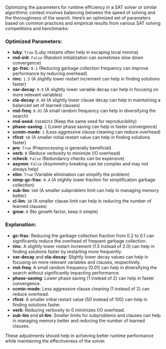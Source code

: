 Optimizing the parameters for runtime efficiency in a SAT solver or similar algorithmic context involves balancing between the speed of solving and the thoroughness of the search. Here’s an optimized set of parameters based on common practices and empirical results from various SAT solving competitions and benchmarks:

### Optimized Parameters:
- **luby**: `True` (Luby restarts often help in escaping local minima)
- **rnd-init**: `False` (Random initialization can sometimes slow down convergence)
- **gc-frac**: `0.1` (Reducing garbage collection frequency can improve performance by reducing overhead)
- **rinc**: `1.5` (A slightly lower restart increment can help in finding solutions faster)
- **var-decay**: `0.9` (A slightly lower variable decay can help in focusing on more relevant variables)
- **cla-decay**: `0.99` (A slightly lower clause decay can help in maintaining a balanced set of learned clauses)
- **rnd-freq**: `0.01` (A small random frequency can help in diversifying the search)
- **rnd-seed**: `91648253` (Keep the same seed for reproducibility)
- **phase-saving**: `1` (Lower phase saving can help in faster convergence)
- **ccmin-mode**: `1` (Less aggressive clause cleaning can reduce overhead)
- **rfirst**: `50` (A smaller initial restart value can help in finding solutions faster)
- **pre**: `True` (Preprocessing is generally beneficial)
- **verb**: `0` (Reduce verbosity to minimize I/O overhead)
- **rcheck**: `False` (Redundancy checks can be expensive)
- **asymm**: `False` (Asymmetry breaking can be complex and may not always help)
- **elim**: `True` (Variable elimination can simplify the problem)
- **simp-gc-frac**: `0.4` (A slightly lower fraction for simplification garbage collection)
- **sub-lim**: `500` (A smaller subproblem limit can help in managing memory better)
- **cl-lim**: `10` (A smaller clause limit can help in reducing the number of learned clauses)
- **grow**: `0` (No growth factor, keep it simple)

### Explanation:
- **gc-frac**: Reducing the garbage collection fraction from 0.2 to 0.1 can significantly reduce the overhead of frequent garbage collection.
- **rinc**: A slightly lower restart increment (1.5 instead of 2.0) can help in finding solutions faster by restarting more frequently.
- **var-decay** and **cla-decay**: Slightly lower decay values can help in focusing on more relevant variables and clauses, respectively.
- **rnd-freq**: A small random frequency (0.01) can help in diversifying the search without significantly impacting performance.
- **phase-saving**: Lower phase saving (1 instead of 2) can help in faster convergence.
- **ccmin-mode**: Less aggressive clause cleaning (1 instead of 2) can reduce overhead.
- **rfirst**: A smaller initial restart value (50 instead of 100) can help in finding solutions faster.
- **verb**: Reducing verbosity to 0 minimizes I/O overhead.
- **sub-lim** and **cl-lim**: Smaller limits for subproblems and clauses can help in managing memory better and reducing the number of learned clauses.

These adjustments should help in achieving better runtime performance while maintaining the effectiveness of the solver.